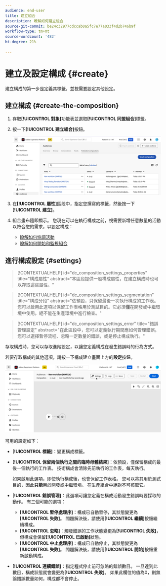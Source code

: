 ```yaml
---
audience: end-user
title: 建立組合
description: 瞭解如何建立組合
source-git-commit: be24c32977cdccab0a5fc7e77a033f4d2b746b9f
workflow-type: tm+mt
source-wordcount: '482'
ht-degree: 21%

---
```



# 建立及設定構成 {#create}

建立構成的第一步是定義其標籤，並視需要設定其他設定。

## 建立構成 {#create-the-composition}

1. 存取&#x200B;**[!UICONTROL 對象]**&#x200B;功能表並選取&#x200B;**[!UICONTROL 同盟組合]**&#x200B;標籤。

1. 按一下&#x200B;**[!UICONTROL 建立組合]**&#x200B;按鈕。

   ![](assets/composition-create.png)

1. 在&#x200B;**[!UICONTROL 屬性]**&#x200B;區段中，指定您撰寫的標籤，然後按一下&#x200B;**[!UICONTROL 建立]**。

1. 組合畫布隨即顯示。 您現在可以在執行構成之前，視需要新增任意數量的活動以符合您的需求，以設定構成：

   * [瞭解如何協調活動](#action-activities)
   * [瞭解如何開始和監視組合](#save)

## 進行構成設定 {#settings}

>[!CONTEXTUALHELP]
>id="dc_composition_settings_properties"
>title="構成屬性"
>abstract="本區段提供一般構成屬性，在建立構成時也可以存取這些屬性。"

>[!CONTEXTUALHELP]
>id="dc_composition_settings_segmentation"
>title="構成分段"
>abstract="依預設，只保留最後一次執行構成的工作表。您可以啟用此選項以保留工作表格用於測試目的。它必須&#x200B;**僅**&#x200B;在開發或中繼環境中使用。絕不能在生產環境中進行檢查。"

>[!CONTEXTUALHELP]
>id="dc_composition_settings_error"
>title="錯誤管理設定"
>abstract="在此區段中，您可以定義執行期間應如何管理錯誤。您可以選擇暫停流程、忽略一定數量的錯誤，或是停止構成執行。"

存取構成時，您可以存取進階設定，以讓您定義構成在發生錯誤時的行為方式。

若要存取構成的其他選項，請按一下構成建立畫面上方的&#x200B;**設定**&#x200B;按鈕。

![](assets/composition-create-settings.png)

可用的設定如下：

* **[!UICONTROL 標籤]**：變更構成標籤。

* **[!UICONTROL 保留兩個執行之間的臨時母體結果]**：依預設，僅保留構成的最後一個執行的工作表。 技術構成會清除先前執行的工作表，每天執行。

  如果啟用此選項，即使執行構成後，也會保留工作表格。 您可以將其用於測試目的，因此&#x200B;**只能**&#x200B;用於開發或中繼環境。 在生產組合中絕對不可核取它。

* **[!UICONTROL 錯誤管理]**：此選項可讓您定義在構成活動發生錯誤時要採取的動作。 有三個可能的選項：

   * **[!UICONTROL 暫停處理序]**：構成已自動暫停，其狀態變更為&#x200B;**[!UICONTROL 失敗]**。 問題解決後，請使用&#x200B;**[!UICONTROL 繼續]**&#x200B;按鈕繼續構成。
   * **[!UICONTROL 忽略]**：觸發錯誤的工作狀態變更為&#x200B;**[!UICONTROL 失敗]**，但構成會保留&#x200B;**[!UICONTROL 已啟動]**&#x200B;狀態。
   * **[!UICONTROL 中止處理序]**：構成已自動停止，其狀態變更為&#x200B;**[!UICONTROL 失敗]**。 問題解決後，請使用&#x200B;**[!UICONTROL 開始]**&#x200B;按鈕重新啟動構成。

* **[!UICONTROL 連續錯誤]**：指定程式停止前可忽略的錯誤數目。 一旦達到此數目，構成狀態就會變更為&#x200B;**[!UICONTROL 失敗]**。 如果此欄位的值為0，則無論錯誤數量如何，構成都不會停止。
